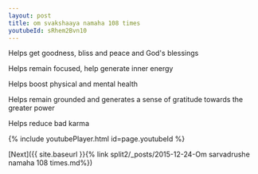 ```yaml
---
layout: post
title: om svakshaaya namaha 108 times
youtubeId: sRhem2Bvn10
---
```

 
 
Helps get goodness, bliss and peace and God's blessings
 
Helps remain focused, help generate inner energy 
 
Helps boost physical and mental health 
 
Helps remain grounded and generates a sense of gratitude towards the greater power 
 
Helps reduce bad karma
 
 
 
 


{% include youtubePlayer.html id=page.youtubeId %}
 
[Next]({{ site.baseurl }}{% link  split2/_posts/2015-12-24-Om sarvadrushe namaha 108 times.md%})
 

